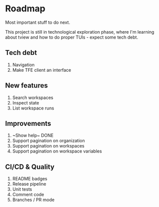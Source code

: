 
# Roadmap

Most important stuff to do next.

This project is still in technological exploration phase, where I'm learning
about tview and how to do proper TUIs - expect some tech debt.

## Tech debt

1. Navigation
1. Make TFE client an interface

## New features

1. Search workspaces
1. Inspect state
1. List workspace runs

## Improvements

1. ~Show help~ DONE
1. Support pagination on organization
1. Support pagination on workspaces
1. Support pagination on workspace variables

## CI/CD & Quality

1. README badges
1. Release pipeline
1. Unit tests
1. Comment code
1. Branches / PR mode
